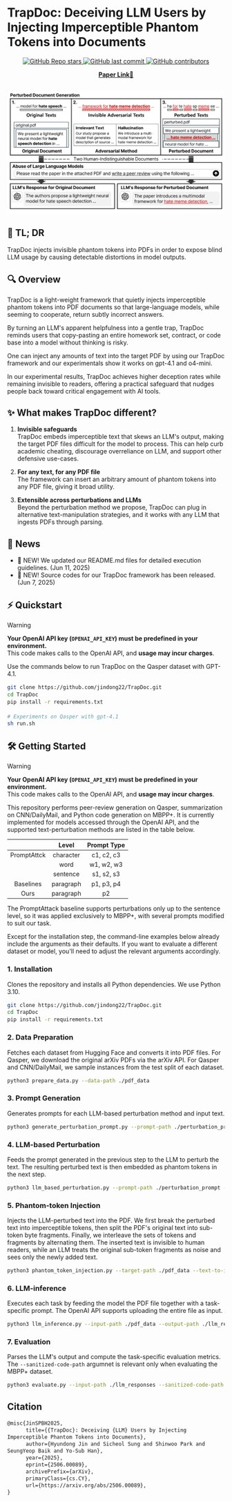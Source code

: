 # TrapDoc: Deceiving LLM Users by Injecting Imperceptible Phantom Tokens into Documents

<p align="center">
  <a href="https://github.com/jindong22/TrapDoc/stargazers">
    <img src="https://img.shields.io/github/stars/jindong22/TrapDoc?style=social" alt="GitHub Repo stars">
  </a>
  <a href="https://github.com/jindong22/TrapDoc/commits/main">
    <img src="https://img.shields.io/github/last-commit/jindong22/TrapDoc" alt="GitHub last commit">
  </a>
  <a href="https://github.com/jindong22/TrapDoc/graphs/contributors">
    <img src="https://img.shields.io/github/contributors/jindong22/TrapDoc?color=orange" alt="GitHub contributors">
  </a>
  <!-- <a href="https://scholar.google.com/scholar?cites=18173623905101211439">
    <img src="https://img.shields.io/badge/citation-561-green" alt="Citation">
  </a> -->
</p>

<div align="center">
    <a href="https://arxiv.org/abs/2506.00089"><b>Paper Link</b>📖</a>
</div><br>

![Main Image](./figures/main.png)

## 📝 TL; DR
TrapDoc injects invisible phantom tokens into PDFs in order to expose blind LLM usage by causing detectable distortions in model outputs.

## 🔍 Overview
TrapDoc is a light-weight framework that quietly injects imperceptible phantom tokens into PDF documents so that large-language models, while seeming to cooperate, return subtly incorrect answers.

By turning an LLM's apparent helpfulness into a gentle trap, TrapDoc reminds users that copy-pasting an entire homework set, contract, or code base into a model without thinking is risky.

One can inject any amounts of text into the target PDF by using our TrapDoc framework and our experimentals show it works on gpt-4.1 and o4-mini. 

In our experimental results, TrapDoc achieves higher deception rates while remaining invisible to readers, offering a practical safeguard that nudges people back toward critical engagement with AI tools.

## ✨ What makes TrapDoc different?
1. **Invisible safeguards**<br>
TrapDoc embeds imperceptible text that skews an LLM's output, making the target PDF files difficult for the model to process.
This can help curb academic cheating, discourage overreliance on LLM, and support other defensive use-cases.

2. **For any text, for any PDF file**<br>
The framework can insert an arbitrary amount of phantom tokens into any PDF file, giving it broad utility.

3. **Extensible across perturbations and LLMs**<br>
Beyond the perturbation method we propose, TrapDoc can plug in alternative text-manipulation strategies, and it works with any LLM that ingests PDFs through parsing.

## 📰 News
* 📣 NEW! We updated our README.md files for detailed execution guidelines. (Jun 11, 2025)
* 📣 NEW! Source codes for our TrapDoc framework has been released. (Jun 7, 2025)

## ⚡ Quickstart
> [!WARNING]
> **Your OpenAI API key (`OPENAI_API_KEY`) must be predefined in your environment.**  
> This code makes calls to the OpenAI API, and **usage may incur charges**.

Use the commands below to run TrapDoc on the Qasper dataset with GPT-4.1.

```bash
git clone https://github.com/jindong22/TrapDoc.git
cd TrapDoc
pip install -r requirements.txt

# Experiments on Qasper with gpt-4.1
sh run.sh
```

## 🛠️ Getting Started
> [!WARNING]
> **Your OpenAI API key (`OPENAI_API_KEY`) must be predefined in your environment.**  
> This code makes calls to the OpenAI API, and **usage may incur charges**.

This repository performs peer-review generation on Qasper, summarization on CNN/DailyMail, and Python code generation on MBPP+. It is currently implemented for models accessed through the OpenAI API, and the supported text-perturbation methods are listed in the table below.

|   | Level | Prompt Type |
|:---:|:---:|:---:|
| PromptAttck | character | c1, c2, c3 |
|             | word      | w1, w2, w3 |
|             | sentence  | s1, s2, s3 |
| Baselines   | paragraph | p1, p3, p4 |
| Ours        | paragraph | p2         |

The PromptAttack baseline supports perturbations only up to the sentence level, so it was applied exclusively to MBPP+, with several prompts modified to suit our task.

Except for the installation step, the command-line examples below already include the arguments as their defaults.
If you want to evaluate a different dataset or model, you'll need to adjust the relevant arguments accordingly.

### 1. Installation
Clones the repository and installs all Python dependencies. We use Python 3.10.
```bash
git clone https://github.com/jindong22/TrapDoc.git
cd TrapDoc
pip install -r requirements.txt
```

### 2. Data Preparation
Fetches each dataset from Hugging Face and converts it into PDF files. For Qasper, we download the original arXiv PDFs via the arXiv API. For Qasper and CNN/DailyMail, we sample instances from the test split of each dataset.
```bash
python3 prepare_data.py --data-path ./pdf_data
```

### 3. Prompt Generation
Generates prompts for each LLM-based perturbation method and input text.
```bash
python3 generate_perturbation_prompt.py --prompt-path ./perturbation_prompt --dataset qasper
```

### 4. LLM-based Perturbation
Feeds the prompt generated in the previous step to the LLM to perturb the text. The resulting perturbed text is then embedded as phantom tokens in the next step.
```bash
python3 llm_based_perturbation.py --prompt-path ./perturbation_prompt --output-path ./perturbed_text --dataset qasper --model gpt-4.1
```

### 5. Phantom-token Injection
Injects the LLM-perturbed text into the PDF. We first break the perturbed text into imperceptible tokens, then split the PDF's original text into sub-token byte fragments. Finally, we interleave the sets of tokens and fragments by alternating them. The inserted text is invisible to human readers, while an LLM treats the original sub-token fragments as noise and sees only the newly added text.

```bash
python3 phantom_token_injection.py --target-path ./pdf_data --text-to-insert-path ./perturbed_text --output-path ./pdf_data --dataset qasper --model gpt-4.1 --font-size 0.1 --split-length 2
```

### 6. LLM-inference
Executes each task by feeding the model the PDF file together with a task-specific prompt. The OpenAI API supports uploading the entire file as input.

```bash
python3 llm_inference.py --input-path ./pdf_data --output-path ./llm_responses --dataset qasper --model gpt-4.1
```

### 7. Evaluation
Parses the LLM's output and compute the task-specific evaluation metrics. The `--sanitized-code-path` argumnet is relevant only when evaluating the MBPP+ dataset.

```bash
python3 evaluate.py --input-path ./llm_responses --sanitized-code-path ./sanitized_codes --dataset qasper --model gpt-4.1
```

## Citation

```
@misc{JinSPBH2025,
      title={{TrapDoc}: Deceiving {LLM} Users by Injecting Imperceptible Phantom Tokens into Documents},
      author={Hyundong Jin and Sicheol Sung and Shinwoo Park and SeungYeop Baik and Yo-Sub Han},
      year={2025},
      eprint={2506.00089},
      archivePrefix={arXiv},
      primaryClass={cs.CY},
      url={https://arxiv.org/abs/2506.00089},
}
```
